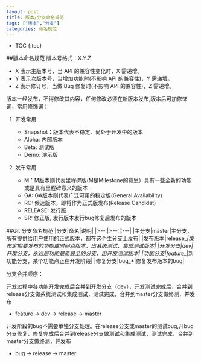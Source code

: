 ```yaml
---
layout: post
title: 版本/分支命名规范
tags: ["版本","分支"]
categories: 命名规范
---
```

* TOC
{:toc}

##版本命名规范
版本号格式：X.Y.Z
- X 表示主版本号，当 API 的兼容性变化时，X 需递增。
- Y 表示次版本号，当增加功能时(不影响 API 的兼容性)，Y 需递增。
- Z 表示修订号，当做 Bug 修复时(不影响 API 的兼容性)，Z 需递增。

版本一经发布，不得修改其内容，任何修改必须在新版本发布,版本后可加修饰词，常用修饰词：
1. 开发常用
    - Snapshot：版本代表不稳定、尚处于开发中的版本
    - Alpha: 内部版本
    - Beta: 测试版
    - Demo: 演示版 

2. 发布常用
    - M：M版本则代表里程碑版(M是Milestone的意思）具有一些全新的功能或是具有里程碑意义的版本
    - GA: GA版本则代表广泛可用的稳定版(General Availability)
    - RC: 候选版本，即将作为正式版发布(Release Candidat)
    - RELEASE: 发行版
    - SR: 修正版, 发行版本发行bug修复后发布的版本

##Git 分支命名规范
|分支|命名|说明|
|:---:|:---:|:---|
|主分支|master|主分支，所有提供给用户使用的正式版本，都在这个主分支上发布|
|发布版本|release_*|发布定期要发布的功能或时间点版本，出系统测试、集成测试版本|
|开发分支|dev|开发分支，永远是功能最新最全的分支，出开发测试版本|
|功能分支|feature_*|新功能分支，某个功能点正在开发阶段|
|修复分支|bug_*|修复发布版本的bug|

分支合并顺序：

开发过程中各功能开发完成后合并到开发分支（dev），开发测试完成后，合并到release分支做系统测试和集成测试，测试完成，合并到master分支做终测，并发布
- feature -> dev -> release -> master

开发阶段的bug不需要单独分支处理。在release分支或master的测试bug,开bug分支修复，修复完成后合并到release分支做测试和集成测试，测试完成，合并到master分支做终测，并发布
- bug -> release -> master
